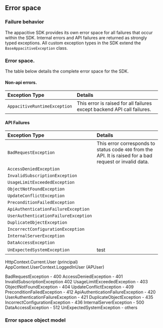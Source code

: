 ## Error space

### Failure behavior
The appacitive SDK provides its own error space for all failures that occur within the SDK.
Internal errors and API failures are returned as strongly typed exceptions. All custom exception types in the SDK
extend the `BaseAppacitiveException` class.

### Error space.

The table below details the complete error space for the SDK.

#### Non-api errors.

| Exception Type        | Details |
|:------------- |:-------------|
| `AppacitiveRuntimeException` | This error is raised for all failures except backend API call failures.  |

#### API Failures
| Exception Type        | Details |
|:------------- |:-------------|
| `BadRequestException` | This error corresponds to status code `400` from the API. It is raised for a bad request or invalid data.|
| `AccessDeniedException` |  |
| `InvalidSubscriptionException` |  |
| `UsageLimitExceededException` |  |
| `ObjectNotFoundException` |  |
| `UpdateConflictException` |  |
| `PreconditionFailedException` |  |
| `ApiAuthenticationFailureException` |  |
| `UserAuthenticationFailureException` |  |
| `DuplicateObjectException` |  |
| `IncorrectConfigurationException` |  |
| `InternalServerException` |  |
| `DataAccessException` |  |
| `UnExpectedSystemException` |test  |

HttpContext.Current.User (principal)
AppContext.UserContext.LoggedInUser (APUser)


BadRequestException - 400
AccessDeniedException - 401
InvalidSubscriptionException 402
UsageLimitExceededException - 403
ObjectNotFoundException - 404
UpdateConflictException - 409
PreconditionFailedException - 412
ApiAuthenticationFailureException - 420
UserAuthenticationFailureException - 421
DuplicateObjectException - 435
IncorrectConfigurationException - 436
InternalServerException - 500
DataAccessException - 512
UnExpectedSystemException - others

### Error space object model
